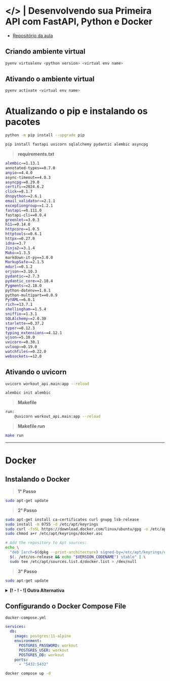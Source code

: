 # </> | Desenvolvendo sua Primeira API com FastAPI, Python e Docker

- [Repositório da aula](https://github.com/digitalinnovationone/workout_api/tree/main/workout_api)

## Criando ambiente virtual

```bash
pyenv virtualenv <python version> <virtual env name>
```

## Ativando o ambiente virtual

```bash
pyenv activate <virtual env name>
```

# Atualizando o pip e instalando os pacotes

```bash
python -m pip install --upgrade pip
```

```bash
pip install fastapi uvicorn sqlalchemy pydantic alembic asyncpg
```

> **requirements.txt**

```bash
alembic==1.13.1
annotated-types==0.7.0
anyio==4.4.0
async-timeout==4.0.3
asyncpg==0.29.0
certifi==2024.6.2
click==8.1.7
dnspython==2.6.1
email_validator==2.1.1
exceptiongroup==1.2.1
fastapi==0.111.0
fastapi-cli==0.0.4
greenlet==3.0.3
h11==0.14.0
httpcore==1.0.5
httptools==0.6.1
httpx==0.27.0
idna==3.7
Jinja2==3.1.4
Mako==1.3.5
markdown-it-py==3.0.0
MarkupSafe==2.1.5
mdurl==0.1.2
orjson==3.10.3
pydantic==2.7.3
pydantic_core==2.18.4
Pygments==2.18.0
python-dotenv==1.0.1
python-multipart==0.0.9
PyYAML==6.0.1
rich==13.7.1
shellingham==1.5.4
sniffio==1.3.1
SQLAlchemy==2.0.30
starlette==0.37.2
typer==0.12.3
typing_extensions==4.12.1
ujson==5.10.0
uvicorn==0.30.1
uvloop==0.19.0
watchfiles==0.22.0
websockets==12.0
```

## Ativando o uvicorn

```bash
uvicorn workout_api.main:app --reload
```

```bash
alembic init alembic
```

> **Makefile**

```bash
run:
	@uvicorn workout_api.main:app --reload
```

> **Makefile _run_**

```bash
make run
```

---

# Docker

## Instalando o Docker

> **1° Passo**

```bash
sudo apt-get update
```

> **2° Passo**
```bash
sudo apt-get install ca-certificates curl gnupg lsb-release
sudo install -m 0755 -d /etc/apt/keyrings
sudo curl -fsSL https://download.docker.com/linux/ubuntu/gpg -o /etc/apt/keyrings/docker.asc
sudo chmod a+r /etc/apt/keyrings/docker.asc

# Add the repository to Apt sources:
echo \
  "deb [arch=$(dpkg --print-architecture) signed-by=/etc/apt/keyrings/docker.asc] https://download.docker.com/linux/ubuntu \
  $(. /etc/os-release && echo "$VERSION_CODENAME") stable" | \
  sudo tee /etc/apt/sources.list.d/docker.list > /dev/null
```

> **3° Passo**

```bash
sudo apt-get update
```

<details>

<summary><b>[! - ! - !] Outra Alternativa</b></summary>

```bash
sudo apt install apt-transport-https ca-certificates curl software-properties-common
curl -fsSL https://download.docker.com/linux/ubuntu/gpg | sudo apt-key add -
sudo add-apt-repository "deb [arch=amd64] https://download.docker.com/linux/ubuntu focal stable"
sudo apt update
```

```bash
apt-cache policy docker-ce
```

Output of `apt-cache policy docker-ce`:
```bash

docker-ce:
  Installed: (none)
  Candidate: 5:19.03.9~3-0~ubuntu-focal
  Version table:
     5:19.03.9~3-0~ubuntu-focal 500
        500 https://download.docker.com/linux/ubuntu focal/stable amd64 Packages

```

```bash
sudo apt install docker-ce
```

```bash
sudo systemctl status docker
```

Output `sudo systemctl status docker`:
```bash
Output
● docker.service - Docker Application Container Engine
     Loaded: loaded (/lib/systemd/system/docker.service; enabled; vendor preset: enabled)
     Active: active (running) since Tue 2020-05-19 17:00:41 UTC; 17s ago
TriggeredBy: ● docker.socket
       Docs: https://docs.docker.com
   Main PID: 24321 (dockerd)
      Tasks: 8
     Memory: 46.4M
     CGroup: /system.slice/docker.service
             └─24321 /usr/bin/dockerd -H fd:// --containerd=/run/containerd/containerd.sock
```

## Docker Compose

```bash
curl -SL https://github.com/docker/compose/releases/download/v2.27.1/docker-compose-linux-x86_64 -o ~/.docker/cli-plugins/docker-compose
```

**Dar permissões de execução**

```bash
chmod +x ~/.docker/cli-plugins/docker-compose
```

**Verificar a instalação** - Para ter certeza que tudo deu certo basta entrar com o comando docker compose version.

```bash
docker compose version
```

Output `docker compose version`:

```bash
Docker Compose version v2.27.1
```

```bash
sudo groupadd docker
sudo usermod -aG docker $USER
newgrp docker
sudo docker run hello-world
```

Output `sudo docker run hello-world`:
```bash
Hello from Docker!
This message shows that your installation appears to be working correctly.
```

</details>

## Configurando o Docker Compose File


`docker-compose.yml`
```yml
services:
  db:
    image: postgres:11-alpine
    environment:
      POSTGRES_PASSWORD: workout
      POSTGRES_USER: workout
      POSTGRES_DB: workout
    ports:
      - "5432:5432"
```

```bash
docker compose up -d
```